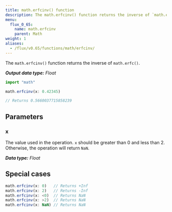 ```yaml
---
title: math.erfcinv() function
description: The math.erfcinv() function returns the inverse of `math.erfc()`.
menu:
  flux_0_65:
    name: math.erfcinv
    parent: Math
weight: 1
aliases:
  - /flux/v0.65/functions/math/erfcinv/
---
```


The `math.erfcinv()` function returns the inverse of `math.erfc()`.

_**Output data type:** Float_

```js
import "math"

math.erfcinv(x: 0.42345)

// Returns 0.5660037715858239
```

## Parameters

### x
The value used in the operation.
`x` should be greater than 0 and less than 2.
Otherwise, the operation will return `NaN`.

_**Data type:** Float_

## Special cases
```js
math.erfcinv(x: 0)   // Returns +Inf
math.erfcinv(x: 2)   // Returns -Inf
math.erfcinv(x: <0)  // Returns NaN
math.erfcinv(x: >2)  // Returns NaN
math.erfcinv(x: NaN) // Returns NaN
```
